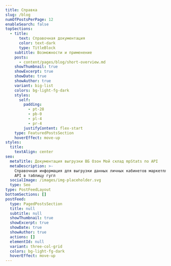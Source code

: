 ```yaml
---
title: Справка
slug: /blog
numOfPostsPerPage: 12
enableSearch: false
topSections:
  - title:
      text: Справочная документация
      color: text-dark
      type: TitleBlock
    subtitle: Возможности и применение
    posts:
      - content/pages/blog/short-overview.md
    showThumbnail: true
    showExcerpt: true
    showDate: true
    showAuthor: true
    variant: big-list
    colors: bg-light-fg-dark
    styles:
      self:
        padding:
          - pt-28
          - pb-0
          - pl-4
          - pr-4
        justifyContent: flex-start
    type: FeaturedPostsSection
    hoverEffect: move-up
styles:
  title:
    textAlign: center
seo:
  metaTitle: Документация выгрузки ВБ Озон Мой склад mpStats по API
  metaDescription: >-
    Справочная информация для выгрузки данных личных кабинетов маркетплейсов по
    API в таблицу гугл
  socialImage: /images/img-placeholder.svg
  type: Seo
type: PostFeedLayout
bottomSections: []
postFeed:
  type: PagedPostsSection
  title: null
  subtitle: null
  showThumbnail: true
  showExcerpt: true
  showDate: true
  showAuthor: true
  actions: []
  elementId: null
  variant: three-col-grid
  colors: bg-light-fg-dark
  hoverEffect: move-up
---
```

